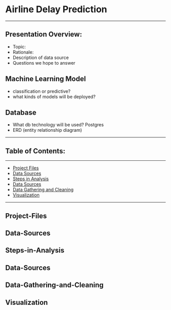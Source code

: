 # **Airline Delay Prediction**

---

## **Presentation Overview:**
* Topic:
* Rationale:
* Description of data source
* Questions we hope to answer 

## Machine Learning Model
* classification or predictive?
* what kinds of models will be deployed?

## Database
* What db technology will be used? Postgres
* ERD (entity relationship diagram)

---

## Table of Contents:

---
- [Project Files](#Project-Files)
- [Data Sources](#Data-Sources)
- [Steps in Analysis](#Steps-in-Analysis)
- [Data Sources](#Data-Sources)
- [Data Gathering and Cleaning](#Data-Gathering-and-Cleaning)
- [Visualization](#Visualization)

---

## Project-Files
## Data-Sources
## Steps-in-Analysis
## Data-Sources
## Data-Gathering-and-Cleaning
## Visualization
